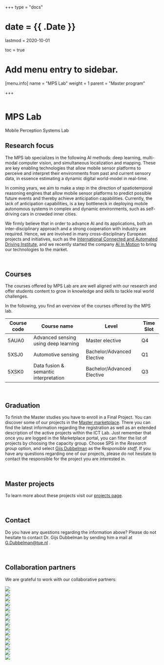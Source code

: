 +++
type = "docs"

# date = {{ .Date }}
lastmod = 2020-10-01

toc = true

# Add menu entry to sidebar.
[menu.info]
  name = "MPS Lab"
  weight = 1
  parent = "Master program"

+++


<div class="row">
  <div class="col-md-6 order-md-1 text-center text-md-left" style="vertical-align: middle; display: flex; align-items: center;">
  <div>
    <h1 class="hero-title" itemprop="headline" style="text-shadow: 0px 0px 0px rgba(0,0,0,0.0)">
      MPS Lab
    </h1>
    <div class="hero-lead" style="text-shadow: 0px 0px 0px rgba(0,0,0,0.0)">
      Mobile Perception Systems Lab
    </div>
  </div>
  </div>
  <div class="col-6 mx-auto col-md-6 order-md-2 hero-media">
    <img src="/img/mps-log.png" alt="">
  </div>
</div>


## Research focus
The MPS lab specializes in the following AI methods: deep learning, multi-modal computer vision, and simultaneous localization and mapping. These are key enabling technologies that allow mobile sensor platforms to perceive and interpret their environments from past and current sensory data, in essence estimating a dynamic digital world-model in real-time.

In coming years, we aim to make a step in the direction of spatiotemporal reasoning engines that allow mobile sensor platforms to predict possible future events and thereby achieve anticipation capabilities. Currently, the lack of anticipation capabilities, is a key bottleneck in deploying mobile autonomous systems in complex and dynamic environments, such as self-driving cars in crowded inner cities.

We firmly believe that in order to advance AI and its applications, both an inter-disciplinary approach and a strong cooperation with industry are required. Hence, we are involved in many cross-disciplinary European projects and initiatives, such as the <a href="https://icadi.net" target="_blank">International Connected and Automated Driving Institute</a>, and we recently started the company  <a href="https://aiim.ai" target="_blank">AI In Motion</a> to bring our technologies to the market.

<br>

## Courses
The courses offered by MPS Lab are are well aligned with our research and offer students content to grow in knowledge and skills to tackle real world challenges.

In the following, you find an overview of the courses offered by the MPS lab.

| Course code   | Course name                          | Level                       | Time Slot |
|---------------|--------------------------------------|-----------------------------|-----------|
| 5AUA0         | Advanced sensing using deep learning | Master elective             | Q4        |
| 5XSJ0         | Automotive sensing                   |Bachelor/Advanced Elective   | Q1        |
| 5XSK0         | Data fusion & semantic interpretation|Bachelor/Advanced Elective   | Q3        |


<br>

## Graduation
To finish the Master studies you have to enroll in a Final Project. You can discover some of our projects in the <a href="https://master.ele.tue.nl/" target="_blank">Master marketplace</a>. There you can find the latest information regarding the registration as well as an extended description of the active projects within the ICT Lab. Just remember that once you are logged in the Marketplace portal, you can filter the list of projects by choosing the capacity group. Choose SPS in the *Research group* option, and select <a href="https://www.tue.nl/en/research/researchers/gijs-dubbelman//" target="_blank"> Gijs Dubbelman</a> as the *Responsible staff*. If you have any questions regarding one of our projects, please do not hesitate to contact the responsible for the project you are interested in.

<br>

## Master projects
To learn more about these projects visit our <a href="http://www.tue-mps.org/projects" target="_blank">projects page</a>.

<br>

## Contact
Do you have any questions regarding the information above? Please do not hesitate to contact Dr. Gijs Dubbelman by sending him a mail at <a href="mailto:g.dubbelman@tue.nl ">G.Dubbelman@tue.nl </a>.

<br>

## Collaboration partners
We are grateful to work with our collaborative partners:
<div class="company-logo-wrapper">
  <a href="https://www.nxp.com/" target="blank_">
    <div class="company-logo-item">
      <img src="../company_logos/nxp.png">
    </div>
  </a>
  <a href="https://tass.plm.automation.siemens.com//" target="blank_">
    <div class="company-logo-item">
      <img src="../company_logos/tassinternational.png">
    </div>
  </a>
  <a href="https://www.tomtom.com/" target="blank_">
    <div class="company-logo-item">
      <img src="../company_logos/TomTom-logo.jpg">
    </div>
  </a>
  <a href="https://www.ibm.com/" target="blank_">
    <div class="company-logo-item">
      <img src="../company_logos/IBM_logo.png">
    </div>
  </a>
  <a href="https://vinotion.nl/" target="blank_">
    <div class="company-logo-item">
      <img src="../company_logos/ViNotion_logo.png">
    </div>
  </a>
  <a href="https://www.technolution.com/" target="blank_">
    <div class="company-logo-item">
      <img src="../company_logos/technolution.jpeg">
    </div>
  </a>
  <a href="https://www.daf.nl/" target="blank_">
    <div class="company-logo-item">
      <img src="../company_logos/daf.png">
    </div>
  </a>
    <a href="https://www.ford.nl/" target="blank_">
    <div class="company-logo-item">
      <img src="../company_logos/Ford_logo.png">
    </div>
  </a>
    <a href="https://www.valeo.com/en/" target="blank_">
    <div class="company-logo-item">
      <img src="../company_logos/valeo.png">
    </div>
  </a>
      <a href="https://www.mapscape.eu/" target="blank_">
    <div class="company-logo-item">
      <img src="../company_logos/mapscape.png">
    </div>
  </a>
  <a href="https://intempora.com/" target="blank_">
    <div class="company-logo-item">
      <img src="../company_logos/intempora.jpeg">
    </div>
  </a>
  <a href="https://usa.honda-ri.com/" target="blank_">
    <div class="company-logo-item">
      <img src="../company_logos/hondaresearch.png">
    </div>
  </a>
  <a href="https://www.vicomtech.org/en" target="blank_">
    <div class="company-logo-item">
      <img src="../company_logos/vicomtech.jpeg">
    </div>
  </a>
    <a href="https://www.nvidia.com/en-us/" target="blank_">
    <div class="company-logo-item">
      <img src="../company_logos/nvidia-logo.jpg">
    </div>
  </a>
    <a href="https://www.intel.com" target="blank_">
    <div class="company-logo-item">
      <img src="../company_logos/intel.jpeg">
    </div>
  </a>
</div>
